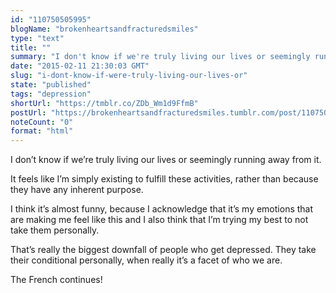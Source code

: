 ```yaml
---
id: "110750505995"
blogName: "brokenheartsandfracturedsmiles"
type: "text"
title: ""
summary: "I don't know if we're truly living our lives or seemingly running away from it.  It feels like I'm simply existing to fulfill..."
date: "2015-02-11 21:30:03 GMT"
slug: "i-dont-know-if-were-truly-living-our-lives-or"
state: "published"
tags: "depression"
shortUrl: "https://tmblr.co/ZDb_Wm1d9FfmB"
postUrl: "https://brokenheartsandfracturedsmiles.tumblr.com/post/110750505995/i-dont-know-if-were-truly-living-our-lives-or"
noteCount: "0"
format: "html"
---
```


I don’t know if we’re truly living our lives or seemingly running away from it. 

It feels like I’m simply existing to fulfill these activities, rather than because they have any inherent purpose. 

I think it’s almost funny, because I acknowledge that it’s my emotions that are making me feel like this and I also think that I’m trying my best to not take them personally.

That’s really the biggest downfall of people who get depressed. They take their conditional personally, when really it’s a facet of who we are.

The French continues!